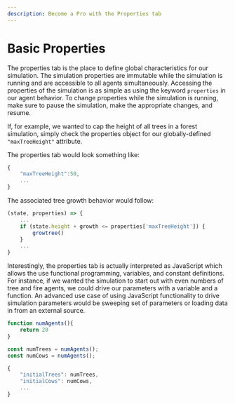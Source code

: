 ```yaml
---
description: Become a Pro with the Properties tab
---
```


# Basic Properties

The properties tab is the place to define global characteristics for our simulation. The simulation properties are immutable while the simulation is running and are accessible to all agents simultaneously. Accessing the properties of the simulation is as simple as using the keyword `properties` in our agent behavior. To change properties while the simulation is running, make sure to pause the simulation, make the appropriate changes, and resume.

If, for example, we wanted to cap the height of all trees in a forest simulation, simply check the properties object for our globally-defined `"maxTreeHeight"` attribute.

The properties tab would look something like:

```javascript
{
    "maxTreeHeight":50,
    ...
}
```

The associated tree growth behavior would follow:

```javascript
(state, properties) => {
    ...
    if (state.height + growth <= properties['maxTreeHeight']) {
        growtree()
    }
    ...
}
```

Interestingly, the properties tab is actually interpreted as JavaScript which allows the use functional programming, variables, and constant definitions. For instance, if we wanted the simulation to start out with even numbers of tree and fire agents, we could drive our parameters with a variable and a function. An advanced use case of using JavaScript functionality to drive simulation parameters would be sweeping set of parameters or loading data in from an external source.

```javascript
function numAgents(){
    return 20
}

const numTrees = numAgents();
const numCows = numAgents();

{
    "initialTrees": numTrees,
    "initialCows": numCows,
    ...
}
```

